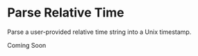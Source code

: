 # Parse Relative Time
Parse a user-provided relative time string into a Unix timestamp.

Coming Soon